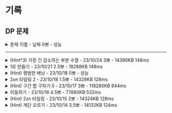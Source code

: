 # 기록
## DP 문제

<details>
<summary>문제 이름 - 날짜 0뽀 - 성능</summary>
<div markdown="1">
<ul>
<li>공개한 1등 기록: </li>
<li>추정 시간 복잡도: </li>
<li>문제 핵심</li>
<ul>
    <li></li>    
    <li></li>  
</ul>
<li>어려웠던 부분 해결</li>
<ul>
    <li></li>
    <ul>
        <li></li>
    </ul>
    <li></li>
    <ul>
        <li></li>
    </ul>
</ul>
<li>순위 코드 분석 후 배운 점</li>
<ul>
    <li></li>
    <li></li>
    <li></li>
</ul>
<li>보충이 필요한 지식</li>
<ul>
    <li></li>
    <li></li>
</ul>
<li>~칭찬~</li>
<ul>
<li></li>
<ul><li></li></ul>
</ul>
</ul>
</div>
</details>

--------


<details>
<summary>(Hint*3) 가장 긴 감소하는 부분 수열 - 23/10/24 3뽀 - 14396KB 148ms </summary>
<div markdown="1">
<ul>
<li>공개한 1등 기록: 14108KB 124ms</li>
<li>문제 핵심<ul>
<li><a href="https://velog.io/@kmh9250/%EB%B0%B1%EC%A4%8011722-%EA%B0%80%EC%9E%A5-%EA%B8%B4-%EA%B0%90%EC%86%8C%ED%95%98%EB%8A%94-%EB%B6%80%EB%B6%84-%EC%88%98%EC%97%B4">블로그 참고</a></li>
<li>if 세 번째 수인 경우 앞선 두 번째까지의 수 중 큰 수가 존재하고, 해당 digit의 dp+1이 현재 digit의 현재 dp보다 크면 then<ul>
<li>현재 digit의 현재 dp에 해당 digit dp +1<pre><code>dp<span class="hljs-string">[i]</span> = dp<span class="hljs-string">[j]</span> + <span class="hljs-number">1</span>;
</code></pre></li>
</ul>
</li>
<li>i번째마다 현재 개수와 dp[i]의 개수 중 더 큰 값 구해서 cnt 저장</li>
</ul>
</li>
<li><p>어려웠던 부분 해결</p>
<ul>
<li>유니크한 수 구해서 수열로 만들기 set 사용 -&gt; 예제에서 dp 1 1 2 2 2 3 출력까지 도출</li>
<li>조건식 어려워서 hint 확인 -&gt; 이전 수 전체와의 비교, 그 중 저장된 dp 값이 높은 수+1</li>
</ul>
</li>
<li><p>순위 코드 분석 후 배운 점</p>
<ul>
<li>이분 탐색으로도.. 풀 수 있다...</li>
</ul>
</li>
<li><p>보충이 필요한 지식</p>
<ul>
<li>이분 탐색으로 푸는 법..!</li>
</ul>
</li>
<li><p>~칭찬~</p>
<ul>
<li>음.. 열심히 배웠다!</li>
</ul>
</li>
</ul>

</div>
</details>

<details>
<summary>1로 만들기 - 23/10/21 2.5뽀 - 18288KB 148ms</summary>
<div markdown="1">
<ul>
<li><p>공개한 1등 기록: 14292KB 120ms</p>
<ul>
<li>내 기록: Scanner 사용 시 21676KB 232ms, BufferedReader 사용 시 18288KB 148ms</li>
</ul>
</li>
<li><p>문제 핵심</p>
<ul>
<li>memoization을 이용해 dp[N]을 구하는 것이 핵심!</li>
<li>dp[i] = (i-1)번째, (i/3)번째, (i/2)번째 중 min으로 구하는 것이 핵심<ul>
<li>비교 시 i%6, i%3, i%2가 0에 해당 하는 경우에 min 비교</li>
</ul>
</li>
<li>도달하는 방법이 3가지만 있다고 알려준.. 친절한 문제였음..!</li>
</ul>
</li>
<li><p>어려웠던 부분 해결</p>
<ul>
<li>무작정 3, 2로 나눠지는 경우에 대해서만 나누려고 함.<ul>
<li>마지막에 1을 만들기 위해 점화식을 세움. -&gt; 이게 오답 원인.</li>
</ul>
</li>
<li>1~N까지 순차적으로 각 값의 min을 구하고 이용하는 방식으로 변경 -&gt; 해결</li>
</ul>
</li>
<li><p>순위 코드 분석 후 배운 점</p>
<ul>
<li>재귀 이용! 그냥 N/2, N/3 숫자 비교하는데 각각 횟수를 N%2, N%3을 더해도 가능</li>
</ul>
</li>
<li><p>보충이 필요한 지식</p>
<ul>
<li>각각 횟수를 N%2, N%3을 더해서 비교하는 게 min을 왜 보장하지..? </li>
<li>로직이 같은데, 시간 차이 이유? 재귀가 더 빠른가? 어떤 차이지?</li>
</ul>
</li>
<li><p>~칭찬~</p>
<ul>
<li>생각보다 오래 걸리고, 시간 제한 마감에 떠올라서 시간을 더 쓰긴 했지만 그래도 dp를 잘 떠올린 것 같다! 다음에는 카테고리 보지 않고도 잘 풀어낼 수 있으면 좋겠다!</li>
</ul>
</li>
</ul>

</div>
</details>


<details>
<summary>(Hint) 평범한 배낭 - 23/10/18 0뽀 - 성능</summary>
<div markdown="1">
<ul>
<li>공개한 1등 기록: </li>
<li>추정 시간 복잡도: </li>
<li>문제 핵심</li>
<ul>
    <li></li>    
    <li></li>  
</ul>
<li>어려웠던 부분 해결</li>
<ul>
    <li></li>
    <ul>
        <li></li>
    </ul>
    <li></li>
    <ul>
        <li></li>
    </ul>
</ul>
<li>순위 코드 분석 후 배운 점</li>
<ul>
    <li></li>
    <li></li>
    <li></li>
</ul>
<li>보충이 필요한 지식</li>
<ul>
    <li></li>
    <li></li>
</ul>
<li>~칭찬~</li>
<ul>
<li></li>
<ul><li></li></ul>
</ul>
</ul>
</div>
</details>


<details>
<summary>2xn 타일링 2 - 23/10/18 1.5뽀 - 14328KB 128ms</summary>
<div markdown="1">
<ul>
<li>공개한 1등 기록: 14180KB 124ms</li>
<li>문제 핵심<ul>
<li>i-2, i-1에서 중복되는 부분 셈하기<ol>
<li>(i-2) 모음에 각각 ||, =, ㅁ을 더해 주면 2*i을 채울 수 있고, (i-2)모음 *3 개.</li>
<li>(i-1) 모음에 |을 더해 주면 이 또한 2*i을 채울 수 있음. (i-1) 모음 - (i-2) 모음 개.<ul>
<li>(i-2) 모음을 기본으로 하고, 여기에 없는 걸 (i-1)에서 더해줌.</li>
<li>기본으로 삼은 게 (i-2)이고, (i-1) 모음의 앞 부분이 (2*i-2) 모양과 같은 걸 제외해야 하기 때문.</li>
</ul>
</li>
</ol>
</li>
</ul>
</li>
<li>어려웠던 부분 해결<ul>
<li>정해진 마지막을 기준으로 그 전 단계 경우의 수 고민하기</li>
</ul>
</li>
<li>순위 코드 분석 후 배운 점<ul>
<li>(입력은 1부터라고 명시되어 있지만) 0인 경우도 1로 초기화해 점화식 2부터 진행</li>
<li>br.readline() 한 글자면 그대로 사용해도 됨.</li>
</ul>
</li>
<li>보충이 필요한 지식<ul>
<li>문제에서 10007 수로  설정한 이유?</li>
</ul>
</li>
<li>~칭찬~<ul>
<li>지난 번에 배운 대로 생각해서 해냈다! 비교적 불필요한 코드는 넣지 않은 것 같다!</li>
</ul>
</li>
</ul>
</div>
</details>


<details>
<summary>(Hint) 구간 합 구하기 5 - 23/10/17 3뽀 - 118280KB 844ms</summary>
<div markdown="1">
<ul>
<li>공개한 1등 기록: 26792KB 312ms</li>
<li><p>문제 핵심</p>
<ul>
<li><p>(1,1)부터 해당 위치까지의 구간합을 각 배열에 구하고, 요구하는 구간만의 합을 도출하기</p>
<pre><code>//(1,1)부터 해당 위치까지의 합
sumArr[<span class="hljs-string">i</span>][<span class="hljs-symbol">j - 1</span>] + sumArr[<span class="hljs-string">i - 1</span>][<span class="hljs-symbol">j</span>] - sumArr[<span class="hljs-string">i - 1</span>][<span class="hljs-symbol">j - 1</span>] + Integer.parseInt(st.nextToken());

//최종 구간 합
int prefixSum = sumArr[<span class="hljs-string">x2</span>][<span class="hljs-symbol">y2</span>] - sumArr[<span class="hljs-string">x2</span>][<span class="hljs-symbol">y1-1</span>] - sumArr[<span class="hljs-string">x1-1</span>][<span class="hljs-symbol">y2</span>] + sumArr[<span class="hljs-string">x1-1</span>][<span class="hljs-symbol">y1-1</span>];
</code></pre></li>
<li>꼭 그림 확인하고, 부분 -&gt; 전체인 부분 고려하기!</li>
<li>어디서 어떻게 점화식을 도출할 건지 고민</li>
</ul>
</li>
<li>어려웠던 부분 해결<ul>
<li>시간 초과<ul>
<li>시간 초과날 걸 알았지만, 떠오르지 않아 for 진행 -&gt; 역시나 시간 초과라 힌트 확인 후  각 합을 구해 배열에 넣기 성공</li>
</ul>
</li>
<li>구간 합 구하기 오류<ul>
<li>그림으로 확인 안 하고, (x2, y2) - (x1-1, y1-1) 진행해 틀림 -&gt; 다른 힌트 그림 보고 구획 나눠 답 도출</li>
</ul>
</li>
</ul>
</li>
<li>순위 코드 분석 후 배운 점<ul>
<li>x1, y1 받을 때 로직에서 사용하는 값은 실질적으로 -1이라 처음부터 그렇게 저장</li>
<li>상위권 대부분 read() 구현해 사용.</li>
</ul>
</li>
<li>보충이 필요한 지식<ul>
<li>read() 등 구현 및 메서드 분리</li>
</ul>
</li>
<li>~칭찬~<ul>
<li>시간 초과 날 걸 알았지만, 답이라도 구해 보자는 마음으로! 다음에는 지금 배운 걸 열심히 기억하고 적용하기!</li>
<li>어제 합을 생각했던 만큼 조금 더 시간을 들였어도 좋았겠지만, 시간 내에 풀지 못한 건 맞으니까. 빠르게 잘 결정했다! </li>
</ul>
</li>
</ul>
</div>
</details>


<details>
<summary>이동하기 - 23/10/16 4.5뽀 - 77880KB 532ms</summary>
<div markdown="1">
<ul>
<li>공개한 1등 기록: 23036KB 204ms</li>
<li>문제 핵심<ul>
<li>대각선은 생각할 필요 없음.<ul>
<li>대각선으로 한 번 오는 것보다 오른쪽/아래쪽을 한 번 거쳐 오는 게 사탕을 더 많이 담을 수 있음.</li>
</ul>
</li>
<li>idx 고려</li>
</ul>
</li>
<li>어려웠던 부분 해결<ul>
<li>처음 발상 -&gt; 불확실해 단념<ul>
<li>최대 합을 구하는 거라 대각선은 의미 X</li>
<li>이동 수: N+M-2</li>
<li>dp[이동 수] = 갈 수 있는 지역의 합</li>
<li>이동 시마다 머물렀던 셀 제외 행/열의 합을 빼 주기.</li>
</ul>
</li>
<li>정답 발상<ul>
<li>위쪽/왼쪽 중 더 많은 사탕을 가진 쪽의 경로를 택하고 현재 사탕 합치기<pre><code>dpRes[<span class="hljs-string">i</span>][<span class="hljs-symbol">j</span>] = Math.max(dpRes[<span class="hljs-string">i - 1</span>][<span class="hljs-symbol">j</span>], dpRes[<span class="hljs-string">i</span>][<span class="hljs-symbol">j - 1</span>]) + candy[<span class="hljs-string">i</span>][<span class="hljs-symbol">j</span>];
</code></pre></li>
</ul>
</li>
<li>구현 시 고친 점<ul>
<li>r=1, c=1인 경우를 각각 구하고, r=2, c=2인 경우를 따로 구하면 예시 코드나 반례는 돌아가는데, 백준 1%에서 틀렸다고 나옴.</li>
<li>여기서 힌트 확인, 따로 구하지 않고, idx를 1로 설정해서 그냥 1부터 N까지 점화식 구하니 정답. </li>
<li>동기님이 알아챈 사실: dpRes 배열 이름을 candy라고 잘못 적어서 오류였음...!.. 고치고 돌리니 첫 코드도 맞았음. -&gt; ... 답이 다 나와도 내가 의도한 대로 동작하는지 확인 위해 디버깅 한번 돌려 보기..! 컴파일러가 잡지 못하는 인간오류를... 발견해야 한다...</li>
</ul>
</li>
</ul>
</li>
<li>순위 코드 분석 후 배운 점<ul>
<li>r, c 1일 때는 그냥 for 한 개로 합쳐도 무방, 필요한 조건인지 꼭 생각해 보기.</li>
<li>입력 받으면서 동시에 dp 구하는 것도 가능</li>
</ul>
</li>
<li>보충이 필요한 지식<ul>
<li>BFS가 아닌 DP인 이유? 어떤 상황에서 어떤 알고리즘이 더 적절할지 선택하는 법</li>
<li>점화식의 기준을 잘 파악하기</li>
</ul>
</li>
<li>~칭찬~<ul>
<li>점화식 발상을 해낸 것이 장하다! 비록... 배열명을 틀려서 힌트를 봤지만, dp에 한 걸음 더 다가간 기분~.~</li>
</ul>
</li>
</div>
</details>


<details>
<summary>(Hint) 2xn 타일링 - 23/10/15 2뽀 - 14324KB 128ms </summary>
<div markdown="1">
<ul>
<li>공개한 1등 기록: 14204KB 124ms</li>
<li>문제 핵심</li>
<ul>
    <li>마지막 수 기준으로 그 직전 경우의 수를 구하고, 점화식으로 표현하기! - 경우의 수 조건을 잘 나누는 게 핵심!</li>    
    <li>혹은 일정한 규칙으로 조합 구해서 각 수를 구하면 피보나치 수열 등장!</li>
    <ul>
        <li>짝수, 홀수 규칙</li>
        <ul>
            <li>홀수(2n-1): n개 더하기 - C(2n-1,0)+C(2n-1-1,1)+...+C(2n-1-n+1,n-1)</li>
            <li>짝수(2n): (2n-n+1==n될 때까지) n+1개 더하기 - C(2n,0)+C(2n-1,1)+...+C(2n-n+1,n)</li>
            <details>
            <summary>1~9까지 계산</summary>
            <div markdown="1">
            1: 1           = 1 <br>
            2: 1+1         = 2 <br>
            3: 1+2         = 3 <br>
            4: 1+3+1       = 5 <br>    
            5: 1+4+3       = 8 <br>
            6: 1+5+6+1     = 13 <br>
            7: 1+6+10+4    = 21 <br>
            8: 1+7+15+10+1 = 34 <br>
            9: 1+8+21+20+5 = 55
            </div>
            </details>
        </ul>
    </ul>   
    <li>각 수열에 나머지 연산을 해도 결과는 같음!</li>
    <ul>
        <li>수 = (10007*몫+나머지)로 표현한다면 (수+수+수+…+수)%10007에서 나머지%10007만 따로 빼서 계산이 가능</li>
        <li>즉, 전체 수에 나머지 연산을 하는 건 각 수의 나머지 연산을 더한 것과 같음.</li>
    </ul>
</ul>
<li>어려웠던 부분 해결, 배운점</li>
<ul>
    <li>피보나치 수열 구했는데, 틀렸습니다! -> N이 일정 숫자 이상이면 출력값 범위를 넘어감.</li>
    <ul>
        <li>이전에는 출력 시에만 %10007했는데, 각 수열에 %10007 진행, 이 과정에서 이렇게 해도 되는지 힌트 봄.</li>
        <li>항상 범위 고민하기~!</li>
    </ul>
</ul>
<li>순위 코드 분석 후 배운 점</li>
<ul>
    <li>1,2인 경우 적절한 조건으로 코드 반복 X</li>
    <ul>
        <li>dp[1]=1 이후 if(n≥2)로 dp[2] 저장</li>
        <li>N+2개로 초기화해서 1,2를 아예 더하고 시작</li>
    </ul>
    <li>0,1 등 연산할 필요 없는 특정 조건이면 그냥 바로 print하고 return!</li>
</ul>
<li>보충이 필요한 지식</li>
<ul>
    <li>조합을 이런 조건 하에 모두 더하는 게 원래 피보나치를 유도하는 공식 같은 건지? 어떻게 이게 피보나치가 나오는 건지? 아니면 조합을 구하는 자체에도 점화식을 유도할 수 있는지?</li>
    <ul>
        <li>결국 마지막은 기준으로 생각하고, 마지막에 도달하는 직전 경우의 수를 나누고, 그걸 점화식으로 표현하는 게 핵심.</li>
        <li>

[정석 - 참고한 블로그](https://kosaf04pyh.tistory.com/222)</li>
    </ul>    
</ul>
<li>~칭찬~</li>
<ul>
<li>차근차근 하나씩 계산해서 조합까지 규칙 발견하고, 어떻게 해야 하지 고민하다 혹시나 다 더했는데, 피보나치가..!!! 진짜 기뻤고, 끝까지 계산해서 규칙을 발견해야 하는구나.. .생각했다!!! 크~! -> 블로그를 보니 내가 구한 건 맞기야 하겠지만 우연이었겠구나 생각했다 하하. </li>
<li>나머지 연산.. 저렇게 해도 되는지 아리까리해서 간단히 검증도 해서 이해하고! 짱짱!!!</li>
</ul>
</div>
</details>

<details>
<summary>(Hint) 계단 오르기 - 23/10/14 3.5뽀 - 14132KB 124ms
</summary>
<div markdown="1">
<ul>
<li>공개한 1등 기록: 13992KB 116ms</li>
<li>문제 핵심</li>
<ul>
    <li>점화식!!!!!</li>    
    <li>마지막 확정된 계단을 기준으로 경우의 수를 찾아내기</li>
    <ol>
    <li>dp[i]=dp[i-3]+stairs[i-1]+stairs[i]
    </li>
    <li>dp[i]=dp[i-2])+stairs[i]
    </li>
    </ol>
</ul>
<li>어려웠던 부분 해결</li>
<ul>
    <li>초반에 생각한 방식 -> 생각 후 검증 어려워 바로 힌트 확인</li>
    <ul>
        <li>가장 수가 커야 하니 많이 가는 게 좋다는 걸 전제</li>
        <li>3개 중 OUT이 없으면 3개 중 1개는 무조건 건너뛰고, 그 직전에 OUT이었으니 2,3번째 숫자 중 작은 숫자 OUT</li>
        <li>OUT이 있다면 다음 3개로 넘어감.</li>
    </ul>
    <li>idx 오류</li>
    <ul>
        <li>점화식 처리 중 dp 배열과 stairs 배열의 idx 1,2 예외 처리 오류 -> 디버깅으로 확인 후 수정</li>
        <li>점화식이 i-3까지 있어서 1부터 시작해야 1,2만 예외 처리로 가능.</li>
    </ul>
</ul>
<li>순위 코드 분석 후 배운 점</li>
<ul>
    <li>점화식이라서인지 입력을 받으면서 바로 dp를 돌려 dp 저장 및 최종 출력 가능</li>
</ul>
<li>보충이 필요한 지식</li>
<ul>
    <li>점화식의 기준, 검증 시 확인해야 할 부분</li>
    <li>idx를 0부터 설정할 때의 점화식 조건은?</li>
    <li>확인한 순위권, 숏코딩은 전부 점화식 같음 -> 점화식 떠올리기 연습만이 살 길.</li>
</ul>
<li>~칭찬~</li>
<ul>
    <li>고민을 한 시간 정도 하고, 떠오른 생각을 검증할 수 없을 것 같아 과감하게! 정답을 확인한 것</li>
    <ul><li>처음 접해 보는 문제라 생각해 본 후 정답 input을 넣고 output을 내는 게 더 효율적</li>
    <li> 와중에 힌트만 얻으려고 파이썬 코드를 봤지만, 정말 잘 읽혀서 의미는 없었다...
    </li>
</ul>
</ul>
</ul>
</div>
</details>
